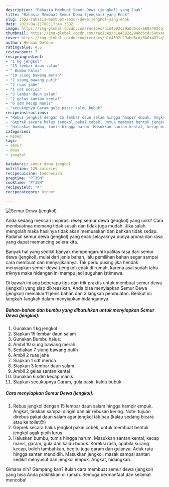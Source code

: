 ```yaml
---
description: "Rahasia Membuat Semur Dewa (jengkol) yang Enak"
title: "Rahasia Membuat Semur Dewa (jengkol) yang Enak"
slug: 3552-rahasia-membuat-semur-dewa-jengkol-yang-enak
date: 2021-04-21T08:17:44.333Z
image: https://img-global.cpcdn.com/recipes/b1e4392c29abd6cd/680x482cq70/semur-dewa-jengkol-foto-resep-utama.jpg
thumbnail: https://img-global.cpcdn.com/recipes/b1e4392c29abd6cd/680x482cq70/semur-dewa-jengkol-foto-resep-utama.jpg
cover: https://img-global.cpcdn.com/recipes/b1e4392c29abd6cd/680x482cq70/semur-dewa-jengkol-foto-resep-utama.jpg
author: Herman Gordon
ratingvalue: 4.6
reviewcount: 7
recipeingredient:
- "1 kg jengkol"
- "15 lembar daun salam"
- " Bumbu halus"
- "10 siung bawang merah"
- "7 siung bawang putih"
- "2 ruas jahe"
- "1 sdt merica"
- "3 lembar daun salam"
- "2 gelas santan kental"
- "6 sdm kecap manis"
- "secukupnya Garam gula pasir kaldu bubuk"
recipeinstructions:
- "Rebus jengkol dengan 15 lembar daun salam hingga hampir empuk. Angkat, tiriskan sampai dingin dan air rebusan kering. Note: tujuan direbus pakai daun salam agar jengkol tak bau (kalau sedang bicara atau ke toilet😊)"
- "Geprek secara halus jengkol pakai cobek, untuk membuat bentuk jengkol agak pipih lurus"
- "Haluskan bumbu, tumis hingga harum. Masukkan santan kental, kecap manis, garam, gula dan kaldu bubuk. Koreksi rasa, apabila kurang kecap, boleh tambahkan, begitu juga garam dan gulanya. Aduk rata hingga santan mendidih. Masukkan jengkol, masak sampai santan sedikit menyusut dan jengkol empuk. Angkat, hidangkan."
categories:
- Resep
tags:
- semur
- dewa
- jengkol

katakunci: semur dewa jengkol 
nutrition: 129 calories
recipecuisine: Indonesian
preptime: "PT36M"
cooktime: "PT35M"
recipeyield: "4"
recipecategory: Dinner

---
```



![Semur Dewa (jengkol)](https://img-global.cpcdn.com/recipes/b1e4392c29abd6cd/680x482cq70/semur-dewa-jengkol-foto-resep-utama.jpg)

Anda sedang mencari inspirasi resep semur dewa (jengkol) yang unik? Cara membuatnya memang tidak susah dan tidak juga mudah. Jika salah mengolah maka hasilnya tidak akan memuaskan dan bahkan tidak sedap. Padahal semur dewa (jengkol) yang enak selayaknya punya aroma dan rasa yang dapat memancing selera kita.



Banyak hal yang sedikit banyak mempengaruhi kualitas rasa dari semur dewa (jengkol), mulai dari jenis bahan, lalu pemilihan bahan segar sampai cara membuat dan menyajikannya. Tak perlu pusing jika hendak menyiapkan semur dewa (jengkol) enak di rumah, karena asal sudah tahu triknya maka hidangan ini mampu jadi suguhan istimewa.


Di bawah ini ada beberapa tips dan trik praktis untuk membuat semur dewa (jengkol) yang siap dikreasikan. Anda bisa menyiapkan Semur Dewa (jengkol) memakai 11 jenis bahan dan 3 langkah pembuatan. Berikut ini langkah-langkah dalam menyiapkan hidangannya.

<!--inarticleads1-->

##### Bahan-bahan dan bumbu yang dibutuhkan untuk menyiapkan Semur Dewa (jengkol):

1. Gunakan 1 kg jengkol
1. Siapkan 15 lembar daun salam
1. Gunakan  Bumbu halus:
1. Ambil 10 siung bawang merah
1. Sediakan 7 siung bawang putih
1. Ambil 2 ruas jahe
1. Siapkan 1 sdt merica
1. Siapkan 3 lembar daun salam
1. Ambil 2 gelas santan kental
1. Gunakan 6 sdm kecap manis
1. Siapkan secukupnya Garam, gula pasir, kaldu bubuk




<!--inarticleads2-->

##### Cara menyiapkan Semur Dewa (jengkol):

1. Rebus jengkol dengan 15 lembar daun salam hingga hampir empuk. Angkat, tiriskan sampai dingin dan air rebusan kering. Note: tujuan direbus pakai daun salam agar jengkol tak bau (kalau sedang bicara atau ke toilet😊)
1. Geprek secara halus jengkol pakai cobek, untuk membuat bentuk jengkol agak pipih lurus
1. Haluskan bumbu, tumis hingga harum. Masukkan santan kental, kecap manis, garam, gula dan kaldu bubuk. Koreksi rasa, apabila kurang kecap, boleh tambahkan, begitu juga garam dan gulanya. Aduk rata hingga santan mendidih. Masukkan jengkol, masak sampai santan sedikit menyusut dan jengkol empuk. Angkat, hidangkan.




Gimana nih? Gampang kan? Itulah cara membuat semur dewa (jengkol) yang bisa Anda praktikkan di rumah. Semoga bermanfaat dan selamat mencoba!
